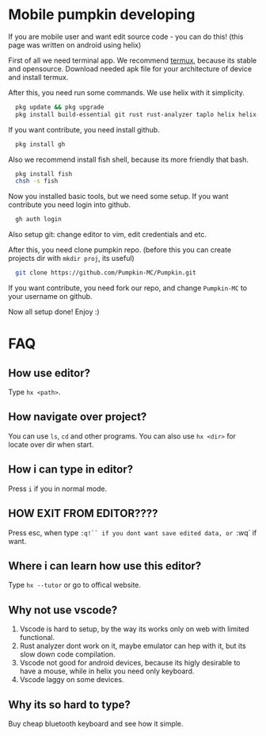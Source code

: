 # Mobile pumpkin developing

If you are mobile user and want edit source code - you can do this!
(this page was written on android using helix)

First of all we need terminal app.
We recommend [termux](https://github.com/termux/termux-app/releases), because its stable and opensource.
Download needed apk file for your architecture of device and install termux.

After this, you need run some commands. We use helix with it simplicity.
```bash
  pkg update && pkg upgrade
  pkg install build-essential git rust rust-analyzer taplo helix helix-grammar nodejs
```

If you want contribute, you need install github.
```bash
  pkg install gh
```

Also we recommend install fish shell, because its more friendly that bash.
```bash
  pkg install fish
  chsh -s fish
```

Now you installed basic tools, but we need some setup.
If you want contribute you need login into github.
```bash
  gh auth login
```

Also setup git: change editor to vim, edit credentials and etc.

After this, you need clone pumpkin repo. (before this you can create projects dir with `mkdir proj`, its useful)
```bash
  git clone https://github.com/Pumpkin-MC/Pumpkin.git
```

If you want contribute, you need fork our repo, and change `Pumpkin-MC` to your username on github.

Now all setup done! Enjoy :)

# FAQ

## How use editor?
Type `hx <path>`.

## How navigate over project?
You can use `ls`, `cd` and other programs.
You can also use `hx <dir>` for locate over dir when start.

## How i can type in editor?
Press `i` if you in normal mode.

## HOW EXIT FROM EDITOR????
Press esc, when type `:q!`` if you dont want save edited data, or `:wq` if want.

## Where i can learn how use this editor?
Type `hx --tutor` or go to offical website.

## Why not use vscode?
1) Vscode is hard to setup, by the way its works only on web with limited functional.
2) Rust analyzer dont work on it, maybe emulator can hep with it, but its slow down code compilation.
3) Vscode not good for android devices, because its higly desirable to have a mouse, while in helix you need only keyboard.
4) Vscode laggy on some devices.

## Why its so hard to type?
Buy cheap bluetooth keyboard and see how it simple.
